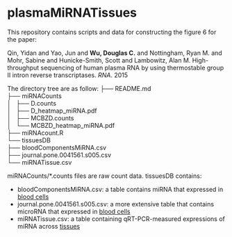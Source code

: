 # plasmaMiRNATissues

This repository contains scripts and data for constructing the figure 6 for the paper:

Qin, Yidan and Yao, Jun and **Wu, Douglas C.** and Nottingham, Ryan M. and Mohr, Sabine and Hunicke-Smith, Scott and Lambowitz, Alan M. High-throughput sequencing of human plasma RNA by using thermostable group II intron reverse transcriptases. *RNA*. 2015

The directory tree are as follow:
├── README.md  
├── miRNACounts  
│   ├── D.counts  
│   ├── D_heatmap_miRNA.pdf  
│   ├── MCBZD.counts  
│   └── MCBZD_heatmap_miRNA.pdf  
├── miRNAcount.R  
└── tissuesDB  
    ├── bloodComponentsMiRNA.csv  
    ├── journal.pone.0041561.s005.csv  
    └── miRNATissue.csv  

miRNACounts/\*.counts files are raw count data.
tissuesDB contains: 

* bloodComponentsMiRNA.csv: a table contains miRNA that expressed in [blood cells](http://journals.plos.org/plosone/article?id=10.1371/journal.pone.0041561)
* journal.pone.0041561.s005.csv: a more extensive table that contains microRNA that expressed in [blood cells](http://journals.plos.org/plosone/article?id=10.1371/journal.pone.0041561)
* miRNATissue.csv: a table containing qRT-PCR-measured expressions of miRNA across [tissues](http://www.ncbi.nlm.nih.gov/pubmed/17604727)

